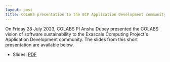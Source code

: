 ```yaml
---
layout: post
title: COLABS presentation to the ECP Application Development community
---
```


On Friday 28 July 2023, COLABS PI Anshu Dubey presented the COLABS vision of software sustainability to the Exascale Computing Project's Application Development community.  The slides from this short presentation are available below.

* Slides: [PDF](/assets/documents/2023-07-28-collabs-pitch.pdf)
